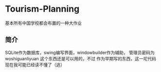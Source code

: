 # Tourism-Planning
基本所有中国学校都会布置的一种大作业 

## 简介
SQLite作为数据库，swing编写界面，windowbuilder作为辅助，
管理员密码为 woshiguanliyuan
这个东西还是可以用的，不过
作为早期写的东西，这一坨代码现在我可能已经读不懂了（逃）
